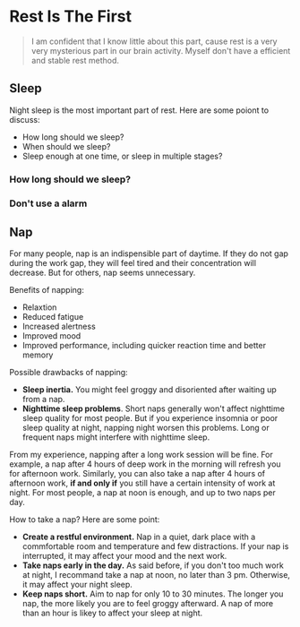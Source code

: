 # Rest Is The First
> I am confident that I know little about this part, cause rest is a very very mysterious part in our brain activity. Myself don't have a efficient and stable rest method.


## Sleep
Night sleep is the most important part of rest. Here are some poiont to discuss:
- How long should we sleep?
- When should we sleep?
- Sleep enough at one time, or sleep in multiple stages? 

### How long should we sleep?


### Don't use a alarm

## Nap
For many people, nap is an indispensible part of daytime. If they do not gap during the work gap, they will feel tired and their concentration will decrease. But for others, nap seems unnecessary.

Benefits of napping:
- Relaxtion
- Reduced fatigue
- Increased alertness
- Improved mood
- Improved performance, including quicker reaction time and better memory

Possible drawbacks of napping:
- **Sleep inertia.** You might feel groggy and disoriented after waiting up from a nap.
- **Nighttime sleep problems**. Short naps generally won't affect nighttime sleep quality for most people. But if you experience insomnia or poor sleep quality at night, napping night worsen this problems. Long or frequent naps might interfere with nighttime sleep.

From my experience, napping after a long work session will be fine. For example, a nap after 4 hours of deep work in the morning will refresh you for afternoon work. Similarly, you can also take a nap after 4 hours of afternoon work, **if and only if** you still have a certain intensity of work at night. For most people, a nap at noon is enough, and up to two naps per day.

How to take a nap? Here are some point:
- **Create a restful environment.** Nap in a quiet, dark place with a commfortable room and temperature and few distractions. If your nap is interrupted, it may affect your mood and the next work.
- **Take naps early in the day.** As said before, if you don't too much work at night, I recommand take a nap at noon, no later than 3 pm. Otherwise, it may affect your night sleep.
- **Keep naps short.** Aim to nap for only 10 to 30 minutes. The longer you nap, the more likely you are to feel groggy afterward. A nap of more than an hour is likey to affect your sleep at night.

